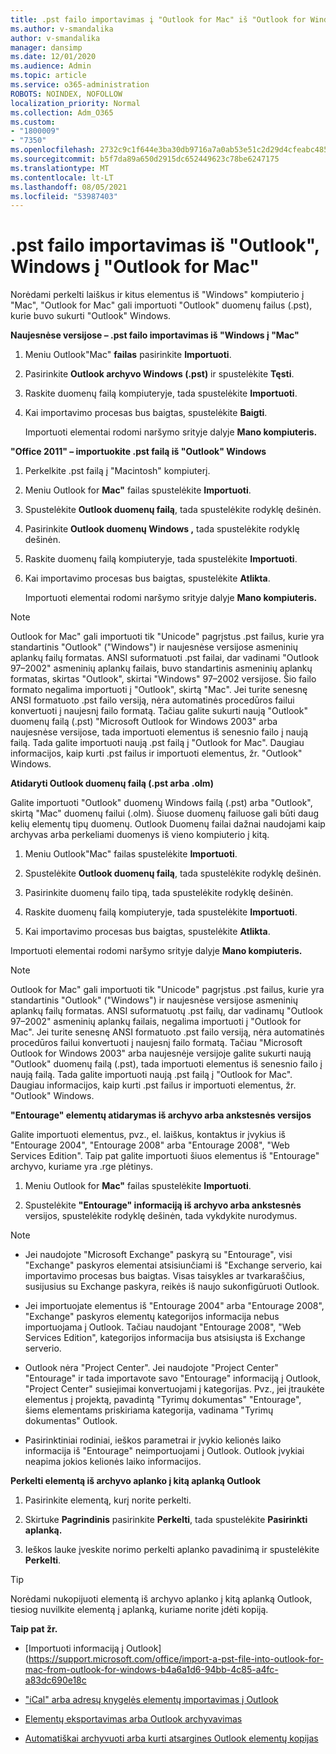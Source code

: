 ```yaml
---
title: .pst failo importavimas į "Outlook for Mac" iš "Outlook for Windows
ms.author: v-smandalika
author: v-smandalika
manager: dansimp
ms.date: 12/01/2020
ms.audience: Admin
ms.topic: article
ms.service: o365-administration
ROBOTS: NOINDEX, NOFOLLOW
localization_priority: Normal
ms.collection: Adm_O365
ms.custom:
- "1800009"
- "7350"
ms.openlocfilehash: 2732c9c1f644e3ba30db9716a7a0ab53e51c2d29d4cfeabc485133ed99531a05
ms.sourcegitcommit: b5f7da89a650d2915dc652449623c78be6247175
ms.translationtype: MT
ms.contentlocale: lt-LT
ms.lasthandoff: 08/05/2021
ms.locfileid: "53987403"
---
```

# <a name="import-a-pst-file-from-outlook-for-windows-to-outlook-for-mac"></a>.pst failo importavimas iš "Outlook", Windows į "Outlook for Mac" 

Norėdami perkelti laiškus ir kitus elementus iš "Windows" kompiuterio į "Mac", "Outlook for Mac" gali importuoti "Outlook" duomenų failus (.pst), kurie buvo sukurti "Outlook" Windows.

**Naujesnėse versijose – .pst failo importavimas iš "Windows į "Mac"**

1. Meniu Outlook"Mac" **failas** pasirinkite **Importuoti**.

2. Pasirinkite **Outlook archyvo Windows (.pst)** ir spustelėkite **Tęsti**.

3. Raskite duomenų failą kompiuteryje, tada spustelėkite **Importuoti**.

4. Kai importavimo procesas bus baigtas, spustelėkite **Baigti**.

   Importuoti elementai rodomi naršymo srityje dalyje **Mano kompiuteris.**


**"Office 2011" – importuokite .pst failą iš "Outlook" Windows**

1. Perkelkite .pst failą į "Macintosh" kompiuterį.

2. Meniu Outlook for **Mac"** failas spustelėkite **Importuoti**.

3. Spustelėkite **Outlook duomenų failą**, tada spustelėkite rodyklę dešinėn.

4. Pasirinkite **Outlook duomenų Windows ,** tada spustelėkite rodyklę dešinėn.

5. Raskite duomenų failą kompiuteryje, tada spustelėkite **Importuoti**.

6. Kai importavimo procesas bus baigtas, spustelėkite **Atlikta**.

   Importuoti elementai rodomi naršymo srityje dalyje **Mano kompiuteris.**

> [!NOTE]
> Outlook for Mac" gali importuoti tik "Unicode" pagrįstus .pst failus, kurie yra standartinis "Outlook" ("Windows") ir naujesnėse versijose asmeninių aplankų failų formatas. ANSI suformatuoti .pst failai, dar vadinami "Outlook 97–2002" asmeninių aplankų failais, buvo standartinis asmeninių aplankų formatas, skirtas "Outlook", skirtai "Windows" 97–2002 versijose. Šio failo formato negalima importuoti į "Outlook", skirtą "Mac". Jei turite senesnę ANSI formatuoto .pst failo versiją, nėra automatinės procedūros failui konvertuoti į naujesnį failo formatą. Tačiau galite sukurti naują "Outlook" duomenų failą (.pst) "Microsoft Outlook for Windows 2003" arba naujesnėse versijose, tada importuoti elementus iš senesnio failo į naują failą. Tada galite importuoti naują .pst failą į "Outlook for Mac". Daugiau informacijos, kaip kurti .pst failus ir  importuoti elementus, žr. "Outlook" Windows.

**Atidaryti Outlook duomenų failą (.pst arba .olm)**

Galite importuoti "Outlook" duomenų Windows failą (.pst) arba "Outlook", skirtą "Mac" duomenų failui (.olm). Šiuose duomenų failuose gali būti daug kelių elementų tipų duomenų. Outlook Duomenų failai dažnai naudojami kaip archyvas arba perkeliami duomenys iš vieno kompiuterio į kitą.

1. Meniu Outlook"Mac" failas spustelėkite **Importuoti**.

2. Spustelėkite **Outlook duomenų failą**, tada spustelėkite rodyklę dešinėn.

3. Pasirinkite duomenų failo tipą, tada spustelėkite rodyklę dešinėn.

4. Raskite duomenų failą kompiuteryje, tada spustelėkite **Importuoti**.

5. Kai importavimo procesas bus baigtas, spustelėkite **Atlikta**.

Importuoti elementai rodomi naršymo srityje dalyje **Mano kompiuteris.**

> [!NOTE]
> Outlook for Mac" gali importuoti tik "Unicode" pagrįstus .pst failus, kurie yra standartinis "Outlook" ("Windows") ir naujesnėse versijose asmeninių aplankų failų formatas. ANSI suformatuotų .pst failų, dar vadinamų "Outlook 97–2002" asmeninių aplankų failais, negalima importuoti į "Outlook for Mac". Jei turite senesnę ANSI formatuoto .pst failo versiją, nėra automatinės procedūros failui konvertuoti į naujesnį failo formatą. Tačiau "Microsoft Outlook for Windows 2003" arba naujesnėje versijoje galite sukurti naują "Outlook" duomenų failą (.pst), tada importuoti elementus iš senesnio failo į naują failą. Tada galite importuoti naują .pst failą į "Outlook for Mac". Daugiau informacijos, kaip kurti .pst failus ir importuoti elementus, žr. "Outlook" Windows. 

**"Entourage" elementų atidarymas iš archyvo arba ankstesnės versijos**

Galite importuoti elementus, pvz., el. laiškus, kontaktus ir įvykius iš "Entourage 2004", "Entourage 2008" arba "Entourage 2008", "Web Services Edition". Taip pat galite importuoti šiuos elementus iš "Entourage" archyvo, kuriame yra .rge plėtinys.

1. Meniu Outlook for **Mac"** failas spustelėkite **Importuoti**.

2. Spustelėkite **"Entourage" informaciją iš archyvo arba ankstesnės** versijos, spustelėkite rodyklę dešinėn, tada vykdykite nurodymus.

> [!NOTE]
- Jei naudojote "Microsoft Exchange" paskyrą su "Entourage", visi "Exchange" paskyros elementai atsisiunčiami iš "Exchange serverio, kai importavimo procesas bus baigtas. Visas taisykles ar tvarkaraščius, susijusius su Exchange paskyra, reikės iš naujo sukonfigūruoti Outlook.

- Jei importuojate elementus iš "Entourage 2004" arba "Entourage 2008", "Exchange" paskyros elementų kategorijos informacija nebus importuojama į Outlook. Tačiau naudojant "Entourage 2008", "Web Services Edition", kategorijos informacija bus atsisiųsta iš Exchange serverio.

- Outlook nėra "Project Center". Jei naudojote "Project Center" "Entourage" ir tada importavote savo "Entourage" informaciją į Outlook, "Project Center" susiejimai konvertuojami į kategorijas. Pvz., jei įtraukėte elementus į projektą, pavadintą "Tyrimų dokumentas" "Entourage", šiems elementams priskiriama kategorija, vadinama "Tyrimų dokumentas" Outlook.

- Pasirinktiniai rodiniai, ieškos parametrai ir įvykio kelionės laiko informacija iš "Entourage" neimportuojami į Outlook. Outlook įvykiai neapima jokios kelionės laiko informacijos.

**Perkelti elementą iš archyvo aplanko į kitą aplanką Outlook**

1. Pasirinkite elementą, kurį norite perkelti.

2. Skirtuke **Pagrindinis** pasirinkite **Perkelti**, tada spustelėkite **Pasirinkti aplanką.**

3. Ieškos lauke įveskite norimo perkelti aplanko pavadinimą ir spustelėkite **Perkelti**.

> [!TIP]
> Norėdami nukopijuoti elementą iš archyvo aplanko į kitą aplanką Outlook, tiesiog nuvilkite elementą į aplanką, kuriame norite įdėti kopiją.

**Taip pat žr.**

- [Importuoti informaciją į Outlook] (https://support.microsoft.com/office/import-a-pst-file-into-outlook-for-mac-from-outlook-for-windows-b4a6a1d6-94bb-4c85-a4fc-a83dc690e18c

- ["iCal" arba adresų knygelės elementų importavimas į Outlook](https://support.microsoft.com/office/import-ical-or-address-book-items-into-outlook-for-mac-0450a248-6a40-4f84-ba9c-6c545bc11639)


- [Elementų eksportavimas arba Outlook archyvavimas](https://support.microsoft.com/office/export-items-to-an-archive-file-in-outlook-for-mac-281a62bf-cc42-46b1-9ad5-6bda80ca3106)

- [Automatiškai archyvuoti arba kurti atsargines Outlook elementų kopijas](https://support.microsoft.com/office/automatically-archive-or-back-up-outlook-for-mac-items-441fcce5-2262-4b64-ac8c-fa949df989f5)
